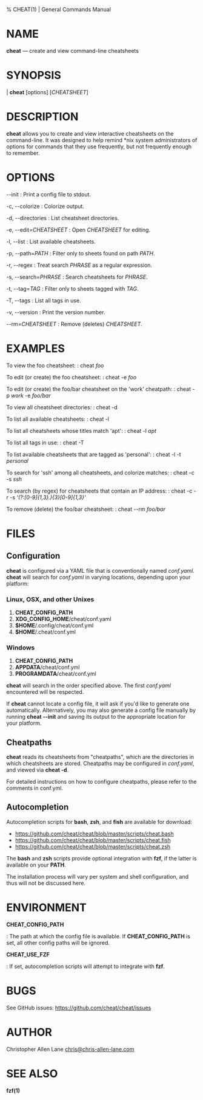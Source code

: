 % CHEAT(1) | General Commands Manual

NAME
====

**cheat** — create and view command-line cheatsheets

SYNOPSIS
========

| **cheat** \[options] \[_CHEATSHEET_]

DESCRIPTION
===========
**cheat** allows you to create and view interactive cheatsheets on the
command-line. It was designed to help remind \*nix system administrators of
options for commands that they use frequently, but not frequently enough to
remember.

OPTIONS
=======

--init
: Print a config file to stdout.

-c, --colorize
: Colorize output.

-d, --directories
: List cheatsheet directories.

-e, --edit=_CHEATSHEET_
: Open _CHEATSHEET_ for editing.

-l, --list
: List available cheatsheets.

-p, --path=_PATH_
: Filter only to sheets found on path _PATH_.

-r, --regex
: Treat search _PHRASE_ as a regular expression.

-s, --search=_PHRASE_
: Search cheatsheets for _PHRASE_.

-t, --tag=_TAG_
: Filter only to sheets tagged with _TAG_.

-T, --tags
: List all tags in use.

-v, --version
: Print the version number.

--rm=_CHEATSHEET_
: Remove (deletes) _CHEATSHEET_.


EXAMPLES
========

To view the foo cheatsheet:
: cheat _foo_

To edit (or create) the foo cheatsheet:
: cheat -e _foo_

To edit (or create) the foo/bar cheatsheet on the 'work' cheatpath:
: cheat -p _work_ -e _foo/bar_

To view all cheatsheet directories:
: cheat -d

To list all available cheatsheets:
: cheat -l

To list all cheatsheets whose titles match 'apt':
: cheat -l _apt_

To list all tags in use:
: cheat -T

To list available cheatsheets that are tagged as 'personal':
: cheat -l -t _personal_

To search for 'ssh' among all cheatsheets, and colorize matches:
: cheat -c -s _ssh_

To search (by regex) for cheatsheets that contain an IP address:
: cheat -c -r -s _'(?:[0-9]{1,3}\.){3}[0-9]{1,3}'_

To remove (delete) the foo/bar cheatsheet:
: cheat --rm _foo/bar_


FILES
=====

Configuration
-------------
**cheat** is configured via a YAML file that is conventionally named
_conf.yaml_.  **cheat** will search for _conf.yaml_ in varying locations,
depending upon your platform:

### Linux, OSX, and other Unixes ###

1. **CHEAT_CONFIG_PATH**
2. **XDG_CONFIG_HOME**/cheat/conf.yaml
3. **$HOME**/.config/cheat/conf.yml
4. **$HOME**/.cheat/conf.yml

### Windows ###

1. **CHEAT_CONFIG_PATH**
2. **APPDATA**/cheat/conf.yml
3. **PROGRAMDATA**/cheat/conf.yml

**cheat** will search in the order specified above. The first _conf.yaml_
encountered will be respected.

If **cheat** cannot locate a config file, it will ask if you'd like to generate
one automatically. Alternatively, you may also generate a config file manually
by running **cheat --init** and saving its output to the appropriate location
for your platform.


Cheatpaths
----------
**cheat** reads its cheatsheets from "cheatpaths", which are the directories in
which cheatsheets are stored. Cheatpaths may be configured in _conf.yaml_, and
viewed via **cheat -d**.

For detailed instructions on how to configure cheatpaths, please refer to the
comments in conf.yml.


Autocompletion
--------------
Autocompletion scripts for **bash**, **zsh**, and **fish** are available for
download:

- <https://github.com/cheat/cheat/blob/master/scripts/cheat.bash>
- <https://github.com/cheat/cheat/blob/master/scripts/cheat.fish>
- <https://github.com/cheat/cheat/blob/master/scripts/cheat.zsh>

The **bash** and **zsh** scripts provide optional integration with **fzf**, if
the latter is available on your **PATH**.

The installation process will vary per system and shell configuration, and thus
will not be discussed here.


ENVIRONMENT
===========

**CHEAT_CONFIG_PATH**

: The path at which the config file is available. If **CHEAT_CONFIG_PATH** is
set, all other config paths will be ignored.

**CHEAT_USE_FZF**

: If set, autocompletion scripts will attempt to integrate with **fzf**.


BUGS
====

See GitHub issues: <https://github.com/cheat/cheat/issues>


AUTHOR
======

Christopher Allen Lane <chris@chris-allen-lane.com>


SEE ALSO
========

**fzf(1)**

